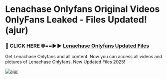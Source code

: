 # Lenachase Onlyfans Original Videos 0nlyFans Leaked - Files Updated! (ajur)

<h3>🔴 CLICK HERE 🌐==►► <a href="https://tinyurl.com/ehrbuxhb" rel="nofollow">Lenachase Onlyfans Updated Files</a></h3>

Get Lenachase Onlyfans and all content. Now you can access all videos and pictures of Lenachase Onlyfans. New Updated Files 2025!

[![ajur](https://i.imgur.com/lVYEuWS.gif)](https://tinyurl.com/ehrbuxhb)
